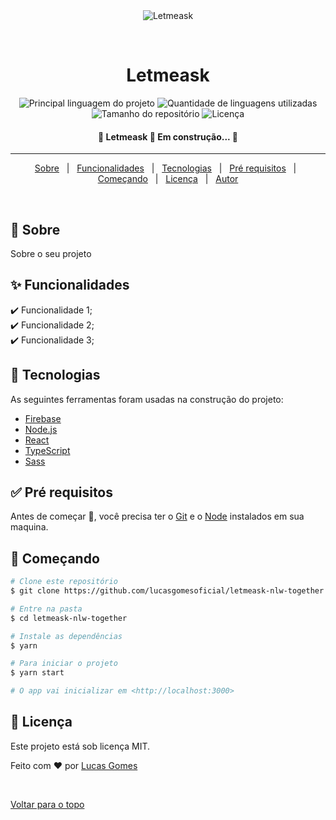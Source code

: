 <div align="center" id="top"> 
  <img src="https://i.imgur.com/uRbDTEL.png" alt="Letmeask" />

  &#xa0;

  <!-- <a href="https://letmeask.netlify.com">Demo</a> -->
</div>

<h1 align="center">Letmeask</h1>

<p align="center">
  <img alt="Principal linguagem do projeto" src="https://img.shields.io/github/languages/top/lucasgomesoficial/letmeask?color=56BEB8">

  <img alt="Quantidade de linguagens utilizadas" src="https://img.shields.io/github/languages/count/lucasgomesoficial/letmeask?color=56BEB8">

  <img alt="Tamanho do repositório" src="https://img.shields.io/github/repo-size/lucasgomesoficial/letmeask?color=56BEB8">

  <img alt="Licença" src="https://img.shields.io/github/license/lucasgomesoficial/letmeask?color=56BEB8">

  <!-- <img alt="Github issues" src="https://img.shields.io/github/issues/lucasgomesoficial/letmeask?color=56BEB8" /> -->

  <!-- <img alt="Github forks" src="https://img.shields.io/github/forks/lucasgomesoficial/letmeask?color=56BEB8" /> -->

  <!-- <img alt="Github stars" src="https://img.shields.io/github/stars/lucasgomesoficial/letmeask?color=56BEB8" /> -->
</p>

<!-- Status -->

<h4 align="center"> 
	🚧  Letmeask 🚀 Em construção...  🚧
</h4> 

<hr>

<p align="center">
  <a href="#dart-sobre">Sobre</a> &#xa0; | &#xa0; 
  <a href="#sparkles-funcionalidades">Funcionalidades</a> &#xa0; | &#xa0;
  <a href="#rocket-tecnologias">Tecnologias</a> &#xa0; | &#xa0;
  <a href="#white_check_mark-pré-requesitos">Pré requisitos</a> &#xa0; | &#xa0;
  <a href="#checkered_flag-começando">Começando</a> &#xa0; | &#xa0;
  <a href="#memo-licença">Licença</a> &#xa0; | &#xa0;
  <a href="https://github.com/lucasgomesoficial" target="_blank">Autor</a>
</p>

<br>

## :dart: Sobre ##

Sobre o seu projeto

## :sparkles: Funcionalidades ##

:heavy_check_mark: Funcionalidade 1;\
:heavy_check_mark: Funcionalidade 2;\
:heavy_check_mark: Funcionalidade 3;

## :rocket: Tecnologias ##

As seguintes ferramentas foram usadas na construção do projeto:

- [Firebase](https://firebase.google.com/?hl=pt)
- [Node.js](https://nodejs.org/en/)
- [React](https://pt-br.reactjs.org/)
- [TypeScript](https://www.typescriptlang.org/)
- [Sass](https://sass-lang.com/)

## :white_check_mark: Pré requisitos ##

Antes de começar :checkered_flag:, você precisa ter o [Git](https://git-scm.com) e o [Node](https://nodejs.org/en/) instalados em sua maquina.

## :checkered_flag: Começando ##

```bash
# Clone este repositório
$ git clone https://github.com/lucasgomesoficial/letmeask-nlw-together

# Entre na pasta
$ cd letmeask-nlw-together

# Instale as dependências
$ yarn

# Para iniciar o projeto
$ yarn start

# O app vai inicializar em <http://localhost:3000>
```

## :memo: Licença ##

Este projeto está sob licença MIT.


Feito com :heart: por <a href="https://github.com/lucasgomesoficial" target="_blank">Lucas Gomes</a>

&#xa0;

<a href="#top">Voltar para o topo</a>
